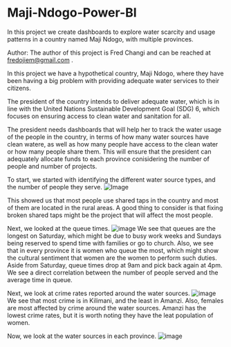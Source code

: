 # Maji-Ndogo-Power-BI
In this project we create dashboards to explore water scarcity and usage patterns in a country named Maji Ndogo, with multiple provinces.

Author: The author of this project is Fred Changi and can be reached at fredojiem@gmail.com .

In this project we have a hypothetical country, Maji Ndogo, where they have been having a big problem with providing adequate water services to their citizens.

The president of the country intends to deliver adequate water, which is in line with the United Nations Sustainable Development Goal (SDG) 6,
which focuses on ensuring access to clean water and sanitation for all.

The president needs dashboards that will help her to track the water usage of the people in the country, in terms of how many water sources have clean watere,
as well as how many people have access to the clean water or how many people share them. 
This will ensure that the president can adequately allocate funds to each province conisidering the number of people and number of projects.

To start, we started with identifying the different water source types, and the number of people they serve.
![Image](https://github.com/user-attachments/assets/3f34203d-2022-41c7-b52e-9626aef90e46)

This showed us that most people use shared taps in the country and most of them are located in the rural areas. A good thing to consider is that fixing broken shared taps might be 
the project that will affect the most people.

Next, we looked at the queue times.
![image](https://github.com/user-attachments/assets/ed961444-7bb1-4c2e-9db2-09f9a683df03)
We see that queues are the longest on Saturday, which might be due to busy work weeks and Sundays being reserved to spend time with families or go to church.
Also, we see that in every province it is women who queue the most, which might show the cultural sentiment that women are the women to perform such duties.
Aside from Saturday, queue times drop at 9am and pick back again at 4pm.
We see a direct correlation between the number of people served and the average time in queue.

Next, we look at crime rates reported around the water sources.
![image](https://github.com/user-attachments/assets/1d430bde-06b4-40a1-8a4f-17028dee73e6)
We see that most crime is in Kilimani, and the least in Amanzi. 
Also, females are most affected by crime around the water sources. Amanzi has the lowest crime rates, but it is worth noting they have the leat population of women.

Now, we look at the water sources in each province.
![image](https://github.com/user-attachments/assets/8ca79ad8-a82e-4ec0-89dc-83d63a3ebb44)







